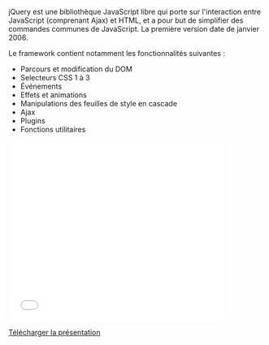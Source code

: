 jQuery est une bibliothèque JavaScript libre qui porte sur l'interaction entre JavaScript (comprenant Ajax) et HTML, et a pour but 
de simplifier des commandes communes de JavaScript. La première version date de janvier 2006.

Le framework contient notamment les fonctionnalités suivantes :

- Parcours et modification du DOM
- Selecteurs CSS 1 à 3
- Événements
- Effets et animations
- Manipulations des feuilles de style en cascade
- Ajax
- Plugins
- Fonctions utilitaires

<div class="powerpoint">
	<iframe src="//www.slideshare.net/slideshow/embed_code/42572641" 
		 width="425" height="355" 
		frameborder="0" marginwidth="0" marginheight="0" scrolling="no"
		webkitallowfullscreen mozallowfullscreen allowfullscreen>
	</iframe>
</div>

<a class="icon icon-download" href="/blog/jquery/assets/jquery.zip">Télécharger la présentation</a>